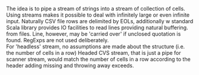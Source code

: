 The idea is to pipe a stream of strings into a stream of collection of cells.
Using streams makes it possible to deal with infinitely large or even infinite input.
Naturally CSV file rows are delimited by EOLs, additionally w standard Scala library provides IO facilities to read lines 
providing  natural buffering.
from files. Line, however, may be 'carried over' if unclosed quotation is 
found.
RegExps are not used deliberately.  
For 'headless' stream, no assumptions are made about the structure (i.e. the number of cells in a row)
Headed CVS stream, that is just a pipe for scanner stream, would match the number of cells in a
row according to the header adding missing and throwing away exceeds.
